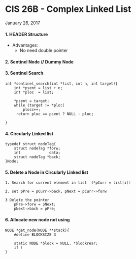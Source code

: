 CIS 26B - Complex Linked List
=============================
January 26, 2017

#### 1. HEADER Structure
* Advantages:
    - No need double pointer



#### 2. Sentinel Node // Dummy Node


#### 3. Sentinel Search
```
int *sentinel_search(int *list, int n, int target){
    int *psent = list + n;
    int *ploc  = list;

    *psent = target;
    while (target != *ploc)
        plocc++;
     return ploc == psent ? NULL : ploc;

}
````

#### 4. Circularly Linked list
```
typedef struct nodeTag{
    struct nodeTag *forw;
    int             data;
    struct nodeTag *back;
}Node;

```
#### 5. Delete a Node  in Circularly Linked list
```
1. Search for current element in list  (*pCurr = list[i])

2. set pPre = pCurr->back, pNext = pCurr->forw

3 Delete the pointer
    pPre->forw = pNext;
    pNext->back = pPre;

```
#### 6. Allocate new node not using
```
NODE *get_node(NODE **stack){
    #define BLOCKSIZE 3

    static NODE *block = NULL, *blockrear;
    if (
}
```